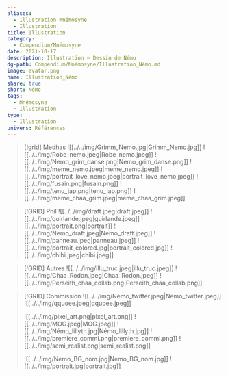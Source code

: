 ```yaml
---
aliases:
  - Illustration Mnémosyne
  - Illustration
title: Illustration
category:
  - Compendium/Mnémosyne
date: 2021-10-17
description: Illustration — Dessin de Némo
dg-path: Compendium/Mnémosyne/Illustration_Némo.md
image: avatar.png
name: Illustration_Némo
share: true
short: Némo
tags:
  - Mnémosyne
  - Illustration
type:
  - Illustration
univers: Références
---
```



> [!grid] Medhas
> ![[../../img/Grimm_Nemo.jpg|Grimm_Nemo.jpg]] ![[../../img/Robe_nemo.jpeg|Robe_nemo.jpeg]]
> ![[../../img/Nemo_grim_danse.png|Nemo_grim_danse.png]] ![[../../img/meme_nemo.jpeg|meme_nemo.jpeg]] ![[../../img/portrait_love_nemo.jpeg|portrait_love_nemo.jpeg]]
> ![[../../img/fusain.png|fusain.png]] ![[../../img/tenu_jap.png|tenu_jap.png]]
> ![[../../img/meme_chaa_grim.jpeg|meme_chaa_grim.jpeg]]

> [!GRID] Phil
> ![[../../img/draft.jpeg|draft.jpeg]] ![[../../img/guirlande.jpeg|guirlande.jpeg]] ![[../../img/portrait.png|portrait]]
> ![[../../img/Nemo_draft.jpeg|Nemo_draft.jpeg]] ![[../../img/panneau.jpeg|panneau.jpeg]] ![[../../img/portrait_colored.jpg|portrait_colored.jpg]]
> ![[../../img/chibi.jpeg|chibi.jpeg]]

> [!GRID] Autres
> ![[../../img/illu_truc.jpeg|illu_truc.jpeg]]
> ![[../../img/Chaa_Rodon.jpeg|Chaa_Rodon.jpeg]]
> ![[../../img/Perseith_chaa_collab.png|Perseith_chaa_collab.png]]


> [!GRID] Commission
> ![[../../img/Nemo_twitter.jpeg|Nemo_twitter.jpeg]] ![[../../img/qquoee.jpeg|qquoee.jpeg]]
>
> ![[../../img/pixel_art.png|pixel_art.png]]
> ![[../../img/MOG.jpeg|MOG.jpeg]] ![[../../img/Némo_lillyth.jpg|Némo_lillyth.jpg]]
> ![[../../img/premiere_commi.png|premiere_commi.png]]
> ![[../../img/semi_realist.png|semi_realist.png]]
>
> ![[../../img/Nemo_BG_nom.jpg|Nemo_BG_nom.jpg]]
> ![[../../img/portrait.jpg|portrait.jpg]]